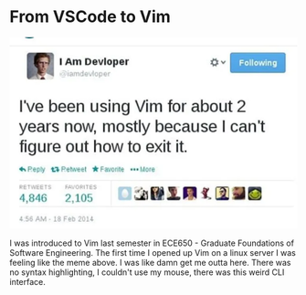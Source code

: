 # From VSCode to Vim

![Vim Meme](../images/writing/vim.webp)

I was introduced to Vim last semester in ECE650 - Graduate Foundations of Software Engineering. The first time I opened up Vim on a linux server I was feeling like the meme above. I was like damn get me outta here. There was no syntax highlighting, I couldn't use my mouse, there was this weird CLI interface.
